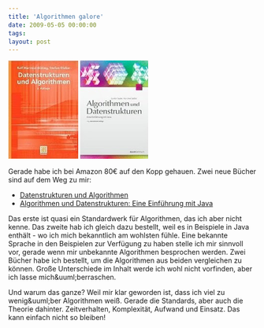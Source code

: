 ```yaml
---
title: 'Algorithmen galore'
date: 2009-05-05 00:00:00 
tags: 
layout: post
---
```

<img src="/img/content/media_http1bpblogspot_avIbC.jpg.scaled500.jpg" width="142" height="200"/> <img src="/img/content/media_http3bpblogspot_ojkes.jpg.scaled500.jpg" width="138" height="200"/>

<p>Gerade habe ich bei Amazon 80&euro; auf den Kopp gehauen. Zwei neue B&uuml;cher sind auf dem Weg zu mir:</p>

<ul>
<li><a href="http://www.amazon.de/exec/obidos/ASIN/3519221217/kopisde-21">Datenstrukturen und Algorithmen</a></li>
<li><a href="http://www.amazon.de/exec/obidos/ASIN/3898643859/kopisde-21">Algorithmen und Datenstrukturen: Eine Einf&uuml;hrung mit Java</a></li>
</ul>

<p>Das erste ist quasi ein Standardwerk f&uuml;r Algorithmen, das ich aber nicht kenne. Das zweite hab ich gleich dazu bestellt, weil es in Beispiele in Java enth&auml;lt - wo ich mich bekanntlich am wohlsten f&uuml;hle. Eine bekannte Sprache in den Beispielen zur Verf&uuml;gung zu haben stelle ich mir sinnvoll vor, gerade wenn mir unbekannte Algorithmen besprochen werden. Zwei B&uuml;cher habe ich bestellt, um die Algorithmen aus beiden vergleichen zu k&ouml;nnen. Gro&szlig;e Unterschiede im Inhalt werde ich wohl nicht vorfinden, aber ich lasse mich&amp;uuml;berraschen.<p />Und warum das ganze? Weil mir klar geworden ist, dass ich viel zu wenig&amp;uuml;ber Algorithmen wei&szlig;. Gerade die Standards, aber auch die Theorie dahinter. Zeitverhalten, Komplexit&auml;t, Aufwand und Einsatz. Das kann einfach nicht so bleiben!</p>
